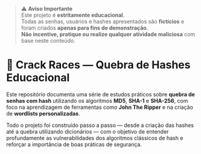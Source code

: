 > ⚠️ **Aviso Importante**  
> Este projeto é **estritamente educacional**.  
> Todas as senhas, usuários e hashes apresentados são **fictícios** e foram criados **apenas para fins de demonstração**.  
> **Não incentive, pratique ou realize qualquer atividade maliciosa** com base neste conteúdo.

# 🔐 Crack Races — Quebra de Hashes Educacional

Este repositório documenta uma série de estudos práticos sobre **quebra de senhas com hash** utilizando os algoritmos **MD5**, **SHA-1** e **SHA-256**, com foco na aprendizagem de ferramentas como **John The Ripper** e na criação de **wordlists personalizadas**.

Todo o projeto foi construído passo a passo — desde a criação das hashes até a quebra utilizando dicionários — com o objetivo de entender profundamente as vulnerabilidades dos algoritmos clássicos de hash e reforçar a importância de boas práticas de segurança.